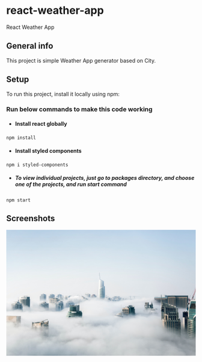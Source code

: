 # react-weather-app

React Weather App

## General info
This project is simple Weather App generator based on City.

## Setup
To run this project, install it locally using npm:

### Run below commands to make this code working

- #### Install react globally 
`npm install`

- #### Install styled components
`npm i styled-components`

- ##### To view individual projects, just go to packages directory, and choose one of the projects, and run start command
`npm start` 

## Screenshots
![Example screenshot](./src/assets/cloud-bg.jpg)
<!-- If you have screenshots you'd like to share, include them here. -->
